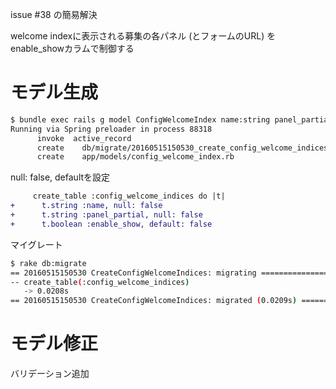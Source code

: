 <!-- ************** docs/issue85.md **************
Created    : 2016-May-15
Last Change: 2016-May-16.
-->

issue #38 の簡易解決

welcome indexに表示される募集の各パネル (とフォームのURL) を
enable_showカラムで制御する


# モデル生成

```sh
$ bundle exec rails g model ConfigWelcomeIndex name:string panel_partial:string enable_show:boolean
Running via Spring preloader in process 88318
      invoke  active_record
      create    db/migrate/20160515150530_create_config_welcome_indices.rb
      create    app/models/config_welcome_index.rb
```

null: false, defaultを設定

```diff
     create_table :config_welcome_indices do |t|
+      t.string :name, null: false
+      t.string :panel_partial, null: false
+      t.boolean :enable_show, default: false
```

マイグレート

```sh
$ rake db:migrate
== 20160515150530 CreateConfigWelcomeIndices: migrating =======================
-- create_table(:config_welcome_indices)
   -> 0.0208s
== 20160515150530 CreateConfigWelcomeIndices: migrated (0.0209s) ==============
```


# モデル修正

バリデーション追加
